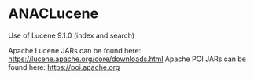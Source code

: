 # ANACLucene
Use of Lucene 9.1.0 (index and search)

Apache Lucene JARs can be found here: https://lucene.apache.org/core/downloads.html
Apache POI JARs can be found here: https://poi.apache.org
